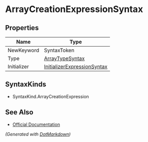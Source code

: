 # ArrayCreationExpressionSyntax

## Properties

| Name        | Type                                                          |
| ----------- | ------------------------------------------------------------- |
| NewKeyword  | SyntaxToken                                                   |
| Type        | [ArrayTypeSyntax](ArrayTypeSyntax.md)                         |
| Initializer | [InitializerExpressionSyntax](InitializerExpressionSyntax.md) |

## SyntaxKinds

* SyntaxKind\.ArrayCreationExpression

## See Also

* [Official Documentation](https://docs.microsoft.com/en-us/dotnet/api/microsoft.codeanalysis.csharp.syntax.arraycreationexpressionsyntax)


*\(Generated with [DotMarkdown](http://github.com/JosefPihrt/DotMarkdown)\)*